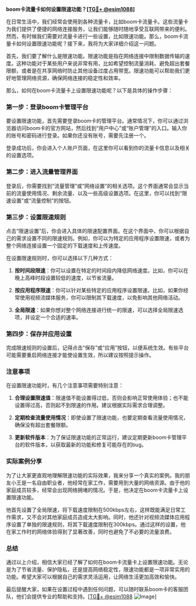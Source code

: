 **boom卡流量卡如何设置限速功能？[[TG💪+ @esim1088](https://t.me/s/esim1088)]**

在日常生活中，我们经常会使用到各种流量卡，比如boom卡流量卡。这些流量卡为我们提供了便捷的网络连接服务，让我们能够随时随地享受互联网带来的便利。然而，有时候我们需要对流量卡进行一些设置，比如限速功能。那么，boom卡流量卡如何设置限速功能呢？接下来，我将为大家详细介绍这一问题。

首先，我们要了解什么是限速功能。限速功能是指在网络连接中限制数据传输的速度。这种功能对于某些用户来说非常有用，比如希望控制流量消耗、避免超出套餐限额，或者是在共享网络时防止其他设备过度占用带宽。限速功能可以帮助我们更好地管理网络资源，确保网络连接的稳定性和效率。

那么，如何在boom卡流量卡上设置限速功能呢？以下是具体的操作步骤：

### 第一步：登录boom卡管理平台

要设置限速功能，首先需要登录boom卡的管理平台。通常情况下，你可以通过浏览器访问boom卡的官方网站，然后找到“用户中心”或“账户管理”的入口。输入你的账号和密码进行登录。如果你还没有账号，需要先注册一个。

登录成功后，你会进入个人账户页面，在这里你可以看到你的流量卡信息以及相关的设置选项。

### 第二步：进入流量管理界面

登录后，你需要找到“流量管理”或“网络设置”的相关选项。这个界面通常会显示当前的流量使用情况、剩余流量、以及一些高级设置选项。在这里，你可以找到“限速设置”或“流量控制”的按钮。

### 第三步：设置限速规则

点击“限速设置”后，你会进入具体的限速配置界面。在这个界面中，你可以根据自己的需求设置不同的限速规则。例如，你可以为特定的应用程序设置限速，或者为整个网络连接设置一个固定的下载速度和上传速度。

在设置限速规则时，你可以选择以下几种方式：

1. **按时间段限速**：你可以设置在特定的时间段内降低网络速度。比如，你可以在晚上高峰时段设置较低的速度，以节省流量。
   
2. **按应用程序限速**：你可以针对某些特定的应用程序设置限速。比如，如果你经常使用视频流媒体服务，你可以限制其下载速度，以免影响其他网络活动。

3. **全局限速**：如果你想对整个网络连接进行统一的限速，可以选择全局限速选项，并设定一个合适的速率。

### 第四步：保存并应用设置

完成限速规则的设置后，记得点击“保存”或“应用”按钮，以便系统生效。有些平台可能需要重启网络连接才能使设置生效，所以建议按照提示操作。

### 注意事项

在设置限速功能时，有几个注意事项需要特别注意：

1. **合理设置限速值**：限速值不能设置得过低，否则会影响正常使用体验；也不能设置得过高，否则起不到限速的作用。建议根据实际需求合理调整。

2. **定期检查流量使用情况**：即使设置了限速功能，也要定期查看流量使用情况，确保没有超出套餐限额。

3. **更新软件版本**：为了保证限速功能的正常运行，建议定期更新boom卡管理平台的软件版本，以获取最新的功能和修复可能存在的bug。

### 实际案例分享

为了让大家更直观地理解限速功能的实际效果，我来分享一个真实的案例。我的朋友小王是一名自由职业者，他经常在家工作，需要用到大量的网络资源。由于他的家庭成员较多，经常会出现网络拥堵的情况。于是，他决定在boom卡流量卡上设置限速功能。

他首先设置了全局限速，将下载速度限制在500kbps左右，这样既能满足日常工作需求，又不会对其他家庭成员造成太大影响。同时，他还针对视频流媒体应用程序设置了单独的限速规则，将其下载速度限制在300kbps。通过这样的设置，他在家工作时的网络体验得到了显著改善，同时也避免了不必要的流量浪费。

### 总结

通过以上介绍，相信大家已经了解了如何在boom卡流量卡上设置限速功能。无论是为了节省流量、保护隐私，还是提高网络稳定性，限速功能都是一项非常实用的功能。希望大家可以根据自己的需求灵活运用，让网络生活更加高效和愉快。

最后提醒大家，如果在设置过程中遇到任何问题，可以随时联系boom卡的客服团队，他们会提供专业的帮助和支持。[[TG💪+ @esim1088](https://t.me/s/esim1088) ![Image](https://i.postimg.cc/4NQfJmqS/Snipaste-2025-05-13-00-14-12.png)]